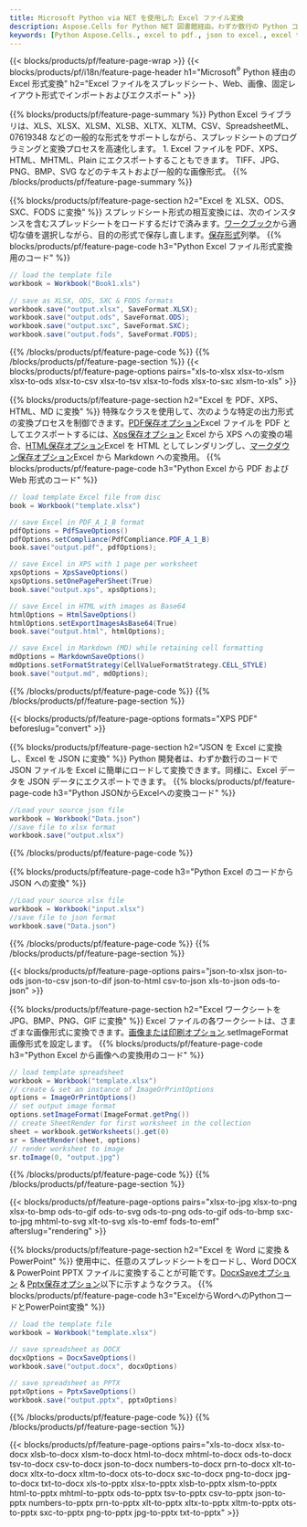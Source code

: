 ```yaml
---
title: Microsoft Python via NET を使用した Excel ファイル変換
description: Aspose.Cells for Python NET 図書館経由。わずか数行の Python コードで、EXCEL、JSON、PDF、XML、HTML、TXT、TSV、CSV、SQL などの形式を変換します。
keywords: [Python Aspose.Cells., excel to pdf., json to excel., excel to json., csv to json., json to html., xml to excel and Convert files between various formats in Python]
---
```

{{< blocks/products/pf/feature-page-wrap >}}
{{< blocks/products/pf/i18n/feature-page-header h1="Microsoft<sup>&reg;</sup> Python 経由の Excel 形式変換" h2="Excel ファイルをスプレッドシート、Web、画像、固定レイアウト形式でインポートおよびエクスポート" >}}

{{% blocks/products/pf/feature-page-summary %}}
Python Excel ライブラリは、XLS、XLSX、XLSM、XLSB、XLTX、XLTM、CSV、SpreadsheetML、07619348 などの一般的な形式をサポートしながら、スプレッドシートのプログラミングと変換プロセスを高速化します。 1. Excel ファイルを PDF、XPS、HTML、MHTML、Plain にエクスポートすることもできます。 TIFF、JPG、PNG、BMP、SVG などのテキストおよび一般的な画像形式。
{{% /blocks/products/pf/feature-page-summary %}}

{{% blocks/products/pf/feature-page-section h2="Excel を XLSX、ODS、SXC、FODS に変換" %}}
スプレッドシート形式の相互変換には、次のインスタンスを含むスプレッドシートをロードするだけで済みます。[ワークブック](https://reference.aspose.com/cells/python-net/aspose.cells/workbook/)から適切な値を選択しながら、目的の形式で保存し直します。[保存形式](https://reference.aspose.com/cells/python-net/aspose.cells/saveformat/)列挙。
{{% blocks/products/pf/feature-page-code h3="Python Excel ファイル形式変換用のコード" %}}

```cs
// load the template file
workbook = Workbook("Book1.xls")
  
// save as XLSX, ODS, SXC & FODS formats
workbook.save("output.xlsx", SaveFormat.XLSX);
workbook.save("output.ods", SaveFormat.ODS);
workbook.save("output.sxc", SaveFormat.SXC);
workbook.save("output.fods", SaveFormat.FODS);
```
{{% /blocks/products/pf/feature-page-code %}}
{{% /blocks/products/pf/feature-page-section %}}
{{< blocks/products/pf/feature-page-options pairs="xls-to-xlsx xlsx-to-xlsm xlsx-to-ods xlsx-to-csv xlsx-to-tsv xlsx-to-fods xlsx-to-sxc xlsm-to-xls" >}}


{{% blocks/products/pf/feature-page-section h2="Excel を PDF、XPS、HTML、MD に変換" %}}
特殊なクラスを使用して、次のような特定の出力形式の変換プロセスを制御できます。[PDF保存オプション](https://reference.aspose.com/cells/python-net/aspose.cells/pdfsaveoptions/)Excel ファイルを PDF としてエクスポートするには、[Xps保存オプション](https://reference.aspose.com/cells/python-net/aspose.cells/xpssaveoptions/) Excel から XPS への変換の場合、[HTML保存オプション](https://reference.aspose.com/cells/python-net/aspose.cells/htmlsaveoptions/)Excel を HTML としてレンダリングし、[マークダウン保存オプション](https://reference.aspose.com/cells/python-net/aspose.cells/markdownsaveoptions/)Excel から Markdown への変換用。
{{% blocks/products/pf/feature-page-code h3="Python Excel から PDF および Web 形式のコード" %}}

```cs
// load template Excel file from disc
book = Workbook("template.xlsx")

// save Excel in PDF_A_1_B format
pdfOptions = PdfSaveOptions()
pdfOptions.setCompliance(PdfCompliance.PDF_A_1_B)
book.save("output.pdf", pdfOptions);

// save Excel in XPS with 1 page per worksheet
xpsOptions = XpsSaveOptions()
xpsOptions.setOnePagePerSheet(True)
book.save("output.xps", xpsOptions);

// save Excel in HTML with images as Base64
htmlOptions = HtmlSaveOptions()
htmlOptions.setExportImagesAsBase64(True)
book.save("output.html", htmlOptions);

// save Excel in Markdown (MD) while retaining cell formatting
mdOptions = MarkdownSaveOptions()
mdOptions.setFormatStrategy(CellValueFormatStrategy.CELL_STYLE)
book.save("output.md", mdOptions);
```
{{% /blocks/products/pf/feature-page-code %}}
{{% /blocks/products/pf/feature-page-section %}}

{{< blocks/products/pf/feature-page-options formats="XPS PDF" beforeslug="convert" >}}

{{% blocks/products/pf/feature-page-section h2="JSON を Excel に変換し、Excel を JSON に変換" %}}
Python 開発者は、わずか数行のコードで JSON ファイルを Excel に簡単にロードして変換できます。同様に、Excel データを JSON データにエクスポートできます。
{{% blocks/products/pf/feature-page-code h3="Python JSONからExcelへの変換コード" %}}
```cs
//Load your source json file
workbook = Workbook("Data.json")
//save file to xlsx format
workbook.save("output.xlsx")
```
{{% /blocks/products/pf/feature-page-code %}}

{{% blocks/products/pf/feature-page-code h3="Python Excel のコードから JSON への変換" %}}
```cs
//Load your source xlsx file
workbook = Workbook("input.xlsx")
//save file to json format
workbook.save("Data.json")
```
{{% /blocks/products/pf/feature-page-code %}}
{{% /blocks/products/pf/feature-page-section %}}

{{< blocks/products/pf/feature-page-options pairs="json-to-xlsx json-to-ods json-to-csv json-to-dif json-to-html csv-to-json xls-to-json ods-to-json" >}}

{{% blocks/products/pf/feature-page-section h2="Excel ワークシートを JPG、BMP、PNG、GIF に変換" %}}
 Excel ファイルの各ワークシートは、さまざまな画像形式に変換できます。[画像または印刷オプション](https://reference.aspose.com/cells/python-net/aspose.cells.rendering/imageorprintoptions/).setImageFormat 画像形式を設定します。
{{% blocks/products/pf/feature-page-code h3="Python Excel から画像への変換用のコード" %}}
```cs
// load template spreadsheet
workbook = Workbook("template.xlsx")
// create & set an instance of ImageOrPrintOptions
options = ImageOrPrintOptions()
// set output image format
options.setImageFormat(ImageFormat.getPng())
// create SheetRender for first worksheet in the collection
sheet = workbook.getWorksheets().get(0)
sr = SheetRender(sheet, options)
// render worksheet to image
sr.toImage(0, "output.jpg")
```
{{% /blocks/products/pf/feature-page-code %}}
{{% /blocks/products/pf/feature-page-section %}}

{{< blocks/products/pf/feature-page-options pairs="xlsx-to-jpg xlsx-to-png xlsx-to-bmp ods-to-gif ods-to-svg ods-to-png ods-to-gif ods-to-bmp sxc-to-jpg mhtml-to-svg xlt-to-svg xls-to-emf fods-to-emf" afterslug="rendering" >}}

{{% blocks/products/pf/feature-page-section h2="Excel を Word に変換 & PowerPoint" %}}
使用中に、任意のスプレッドシートをロードし、Word DOCX & PowerPoint PPTX ファイルに変換することが可能です。[DocxSaveオプション](https://reference.aspose.com/cells/python-net/aspose.cells/docxsaveoptions/) & [Pptx保存オプション](https://reference.aspose.com/cells/python-net/aspose.cells/pptxsaveoptions/)以下に示すようなクラス。
{{% blocks/products/pf/feature-page-code h3="ExcelからWordへのPythonコードとPowerPoint変換" %}}
```cs
// load the template file
workbook = Workbook("template.xlsx")

// save spreadsheet as DOCX
docxOptions = DocxSaveOptions()
workbook.save("output.docx", docxOptions)

// save spreadsheet as PPTX
pptxOptions = PptxSaveOptions()
workbook.save("output.pptx", pptxOptions)
```
{{% /blocks/products/pf/feature-page-code %}}
{{% /blocks/products/pf/feature-page-section %}}

{{< blocks/products/pf/feature-page-options pairs="xls-to-docx xlsx-to-docx xlsb-to-docx xlsm-to-docx html-to-docx mhtml-to-docx ods-to-docx tsv-to-docx csv-to-docx json-to-docx numbers-to-docx prn-to-docx xlt-to-docx xltx-to-docx xltm-to-docx ots-to-docx sxc-to-docx png-to-docx jpg-to-docx txt-to-docx xls-to-pptx xlsx-to-pptx xlsb-to-pptx xlsm-to-pptx html-to-pptx mhtml-to-pptx ods-to-pptx tsv-to-pptx csv-to-pptx json-to-pptx numbers-to-pptx prn-to-pptx xlt-to-pptx xltx-to-pptx xltm-to-pptx ots-to-pptx sxc-to-pptx png-to-pptx jpg-to-pptx txt-to-pptx" >}}
